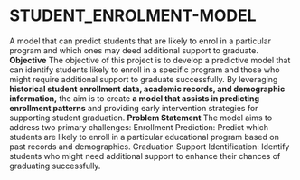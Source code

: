 # STUDENT_ENROLMENT-MODEL
A model that can predict students that are likely to enrol in a particular program and which ones may deed additional support to graduate.
**Objective**
The objective of this project is to develop a predictive model that can identify students likely to enroll in a specific program and those who might require additional support to graduate successfully. By leveraging **historical student enrollment data, academic records, and demographic information,** the aim is to create **a model that assists in predicting enrollment patterns** and providing early intervention strategies for supporting student graduation.
**Problem Statement**
The model aims to address two primary challenges:
Enrollment Prediction: Predict which students are likely to enroll in a particular educational program based on past records and demographics.
Graduation Support Identification: Identify students who might need additional support to enhance their chances of graduating successfully.
